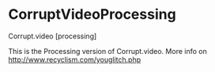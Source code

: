 CorruptVideoProcessing
======================

Corrupt.video [processing]

This is the Processing version of Corrupt.video. More info on http://www.recyclism.com/youglitch.php
